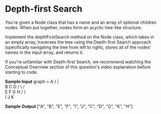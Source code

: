 # Depth-first Search


  You're given a Node class that has a name and an
  array of optional children nodes. When put together, nodes form
  an acyclic tree-like structure.


  Implement the depthFirstSearch method on the
  Node class, which takes in an empty array, traverses the tree
  using the Depth-first Search approach (specifically navigating the tree from
  left to right), stores all of the nodes' names in the input array, and returns
  it.


  If you're unfamiliar with Depth-first Search, we recommend watching the
  Conceptual Overview section of this question's video explanation before
  starting to code.

**Sample Input**
graph = A
     /  |  \
    B   C   D
   / \     / \
  E   F   G   H
     / \   \
    I   J   K

**Sample Output**
["A", "B", "E", "F", "I", "J", "C", "D", "G", "K", "H"]

